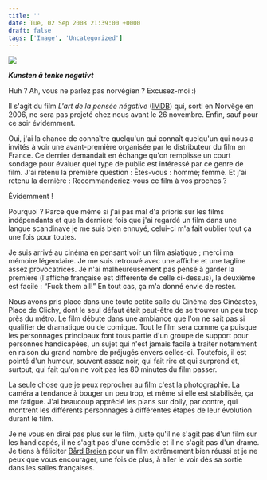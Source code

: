 ```yaml
---
title: ''
date: Tue, 02 Sep 2008 21:39:00 +0000
draft: false
tags: ['Image', 'Uncategorized']
---
```


![](https://madd0.files.wordpress.com/2008/09/rcxxgaq0ndel80s4ad26rucp_400.jpg)

_**Kunsten å tenke negativt**_

Huh ? Ah, vous ne parlez pas norvégien ? Excusez-moi :)

Il s'agit du film _L'art de la pensée négative_ ([IMDB](http://www.imdb.com/title/tt0945356/)) qui, sorti en Norvège en 2006, ne sera pas projeté chez nous avant le 26 novembre. Enfin, sauf pour ce soir évidemment.

Oui, j'ai la chance de connaître quelqu'un qui connaît quelqu'un qui nous a invités à voir une avant-première organisée par le distributeur du film en France. Ce dernier demandait en échange qu'on remplisse un court sondage pour évaluer quel type de public est intéressé par ce genre de film. J'ai retenu la première question : Êtes-vous : homme; femme. Et j'ai retenu la dernière : Recommanderiez-vous ce film à vos proches ?

Évidemment !

Pourquoi ? Parce que même si j'ai pas mal d'a prioris sur les films indépendants et que la dernière fois que j'ai regardé un film dans une langue scandinave je me suis bien ennuyé, celui-ci m'a fait oublier tout ça une fois pour toutes.

Je suis arrivé au cinéma en pensant voir un film asiatique ; merci ma mémoire légendaire. Je me suis retrouvé avec une affiche et une tagline assez provocatrices. Je n'ai malheureusement pas pensé à garder la première (l'affiche française est différente de celle ci-dessus), la deuxième est facile : “Fuck them all!” En tout cas, ça m'a donné envie de rester.

Nous avons pris place dans une toute petite salle du Cinéma des Cinéastes, Place de Clichy, dont le seul défaut était peut-être de se trouver un peu trop près du métro. Le film débute dans une ambiance que l'on ne sait pas si qualifier de dramatique ou de comique. Tout le film sera comme ça puisque les personnages principaux font tous partie d'un groupe de support pour personnes handicapées, un sujet qui n'est jamais facile à traiter notamment en raison du grand nombre de préjugés envers celles-ci. Toutefois, il est pointé d'un humour, souvent assez noir, qui fait rire et qui surprend et, surtout, qui fait qu'on ne voit pas les 80 minutes du film passer.

La seule chose que je peux reprocher au film c'est la photographie. La caméra a tendance à bouger un peu trop, et même si elle est stabilisée, ça me fatigue. J'ai beaucoup apprécié les plans sur dolly, par contre, qui montrent les différents personnages à différentes étapes de leur évolution durant le film.

Je ne vous en dirai pas plus sur le film, juste qu'il ne s'agit pas d'un film sur les handicapés, il ne s'agit pas d'une comédie et il ne s'agit pas d'un drame. Je tiens à féliciter [Bård Breien](http://www.imdb.com/name/nm1419617/) pour un film extrêmement bien réussi et je ne peux que vous encourager, une fois de plus, à aller le voir dès sa sortie dans les salles françaises.